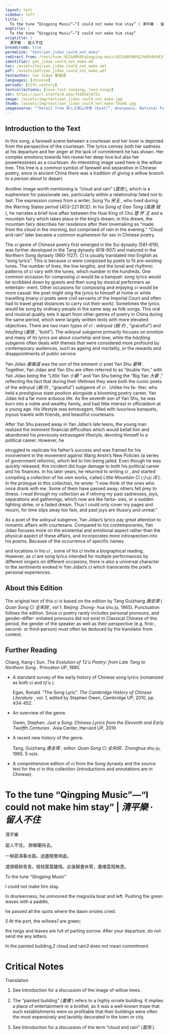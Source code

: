 ```yaml
---
layout: text
sidebar: left
title: |
  To the tune ”Qingping Music”—”I could not make him stay” | 清平樂 · 留人不住
engtitle: |
  To the tune ”Qingping Music”—”I could not make him stay”
origtitle: |
  清平樂 · 留人不住
breadcrumb: true
permalink: "text/yan_jidao_could_not_make"
redirect_from: /text/tune-%E2%80%9Cqingping-music%E2%80%9D%E2%80%94%E2%80%9Ci-could-not-make-him-stay%E2%80%9D
identifier: yan_jidao_could_not_make.md
tei: /assets/tei/yan_jidao_could_not_make.xml
pdf: /assets/pdf/yan_jidao_could_not_make.pdf
textauthor: Yan Jidao 晏幾道
languages: [chinese]
periods: [11th_century]
textcollections: [love-lust-longing, love-songs]
sdr: https://purl.stanford.edu/fk885dj6733
image: /assets/img/text/yan_jidao_could_not_make.jpg
thumb: /assets/img/text/yan_jidao_could_not_make-thumb.jpg
imagesource: "“Detail from 宋人江帆山市卷 (boat)”, Anonymous, National Palace Museum, Accession Number: K2A001004N000000000PAB [Public Domain]"
---
```

<h2>Introduction to the Text</h2>
<p>In this song, a farewell scene between a courtesan and her lover is depicted from the perspective of the courtesan. The lyrics convey both her sadness at his departure and her anger at the lack of commitment he has shown. Her complex emotions towards him reveal her deep love but also her powerlessness as a courtesan. An interesting image used here is the willow tree. This tree is a common symbol of farewell and separation in Chinese poetry, since in ancient China there was a tradition of giving a willow branch to a person about to depart.</p>

<p>Another image worth mentioning is “cloud and rain” (<em>雲雨</em> ), which is a euphemism for passionate sex, particularly within a relationship fated not to last. The expression comes from a writer, Song Yu <em>宋玉</em> , who lived during the Warring States period (453–221 BCE). In his <i> Song of Gao Tang </i> (<em>高唐 赋</em> ), he narrates a brief love affair between the Huai King of Chu <em>楚 怀</em> <em>王</em> and a mountain fairy which takes place in the king’s dream; in this dream, the mountain fairy describes her residence after their lovemaking as “made from the cloud in the morning, but comprised of rain in the evening.” “Cloud and rain” later became a common euphemism for sex in Chinese poetry.</p>

<p>The <i> ci </i> genre of Chinese poetry first emerged in the Sui dynasty (581-619), was further developed in the Tang dynasty (618-907) and matured in the Northern Song dynasty (960-1127). <i> Ci </i> is usually translated into English as “song lyrics”. This is because <i> ci </i> were composed by poets to fit pre-existing tunes. The number of lines, the line lengths, and the tonal and rhythmic patterns of <i> ci </i> vary with the tunes, which number in the hundreds. One common occasion for composing <i> ci </i> would be a banquet: song lyrics would be scribbled down by guests and then sung by musical performers as entertain- ment. Other occasions for composing and enjoying <i> ci </i> would be more casual: the poet might sing the lyrics to himself at home or while travelling (many <i> ci </i> poets were civil servants of the Imperial Court and often had to travel great distances to carry out their work). Sometimes the lyrics would be sung by ordinary people in the same way as folk songs. This oral and musical quality sets it apart from other genres of poetry in China during the same period, which were largely written texts with more elevated objectives. There are two main types of <i> ci</i> : <i> wǎnyuē </i> (<em>婉 约</em> , “graceful”) and <i> háofàng </i> (<em>豪放</em> , “bold”). The <i> wǎnyuē </i> subgenre primarily focuses on emotion and many of its lyrics are about courtship and love, while the <i> háofàng </i> subgenre often deals with themes that were considered more profound by contemporary audiences, such as ageing and mortality, or the rewards and disappointments of public service.</p>

<p>Yan Jidao <em>晏幾道</em> was the son of the eminent <i> ci </i> poet Yan Shu <em>晏殊</em> . Together, Yan Jidao and Yan Shu are often referred to as “double Yan,” with Yan Jidao being the “Little Yan <em>小晏</em> ” and Yan Shu being the “Big Yan <em>大晏</em> ,” reflecting the fact that during their lifetimes they were both the iconic poets of the <i> wǎnyuē </i> (<em>婉 约</em> , “graceful”) subgenre of <i> ci</i> . Unlike his fa- ther, who held a prestigious state position alongside a blooming poetry career, Yan Jidao led a far more arduous life. As the seventh son of Yan Shu, he was born into a noble and wealthy family, and had little interest in officialdom at a young age. His lifestyle was extravagant, filled with luxurious banquets, joyous travels with friends, and beautiful courtesans.</p>

<p>After Yan Shu passed away in Yan Jidao’s late teens, the young man realized the imminent financial difficulties which would befall him and abandoned his previously extravagant lifestyle, devoting himself to a political career. However, he</p>

<p>struggled to replicate his father’s success and was framed for his involvement in the movement against Wang Anshi’s New Policies (a series of government reforms), which led to him being jailed. Even though he was quickly released, this incident did huge damage to both his political career and his finances. In his later years, he returned to writing <i> ci</i> , and started compiling a collection of his own works, called <i> Little Mountain Ci </i> (<em>小山 词</em> ). In the prologue to this collection, he wrote: “I now think of the ones who once drank with me. Some of them have passed away; others fell prey to illness. I read through my collection as if reliving my past sadnesses, joys, separations and gatherings, which now are like fanta- sies, or a sudden lighting strike, or a faded dream. Thus I could only cover my pages and mourn, for time slips away too fast, and past joys are illusory and unreal.”</p>

<p>As a poet of the <i> wǎnyuē </i> subgenre, Yan Jidao’s lyrics pay great attention to romantic affairs with courtesans. Compared to his contemporaries, Yan Jidao focuses more on the existential and emotional aspect rather than the physical aspect of these affairs, and incorporates more introspection into his poems. Because of the occurrence of specific names</p>
<p>and locations in his <i> ci</i> , some of his <i> ci </i> invite a biographical reading. However, as <i> ci </i> are song lyrics intended for multiple performances by different singers on different occasions, there is also a universal character to the sentiments evoked in Yan Jidao’s <i> ci </i> which transcends the poet’s personal experiences.</p>

<h2>About this Edition</h2>
<p>The original text of this <i> ci </i> is based on the edition by Tang Guizhang <em>唐圭璋</em> (<i> Quan Song Ci </i> <em>全宋詞</em> , vol 1. Beijing: Zhong- hua shu ju, 1965). Punctuation follows the edition. Since <i> ci </i> poetry rarely includes personal pronouns, and gender-differ- entiated pronouns did not exist in Classical Chinese of this period, the gender of the speaker as well as their perspective (e.g. first-, second- or third-person) must often be deduced by the translator from context.</p>

<h2>Further Reading</h2>
<p>Chang, Kang-i Sun. <i> The Evolution of Tz’u Poetry: from Late Tang to Northern Sung</i> . Princeton UP, 1980.</p>
<ul id="l1">
<li data-list-text="•">
<p>A standard survey of the early history of Chinese song lyrics (romanized as both <em>ci</em> and <em>tz’u</em> ).</p>
<p>Egan, Ronald. “The Song Lyric”. <i> The Cambridge History of Chinese Literature</i> , vol. 1, edited by Stephen Owen, Cambridge UP, 2010, pp. 434-452.</p>
</li>
<li data-list-text="•">
<p>An overview of the genre.</p>
<p>Owen, Stephen. <i> Just a Song: Chinese Lyrics from the Eleventh and Early Twelfth Centuries</i> . Asia Center, Harvard UP, 2019.</p>
</li>
<li data-list-text="•">
<p>A recent new history of the genre.</p>
<p>Tang, Guizhang <em>唐圭璋</em> , editor. <i> Quan Song Ci </i> <em>全宋詞</em> . Zhonghua shu ju, 1965. 5 vols.</p>
</li>
<li data-list-text="•">
<p>A comprehensive edition of <em>ci</em> from the Song dynasty and the source text for the <em>ci</em> in this collection (introductions and annotations are in Chinese).</p>
</li>
</ul>
<h1>To the tune “Qingping Music”—“I could not make him stay” | <em>清平樂 · 留人不住</em></h1>

<p>清平樂</p>

<p>留人不住。 醉解蘭舟去。</p>
<p>一棹碧濤春水路。過盡曉鶯啼處。</p>

<p>渡頭楊柳青青。枝枝葉葉離情。此後錦書休寄，畫樓雲雨無憑。</p>
<p>To the tune “Qingping Music”</p>

<p>I could not make him stay.</p>
<p>In drunkenness, he unmoored the magnolia boat and left. Pushing the green waves with a paddle,</p>
<p>he passed all the spots where the dawn orioles cried.</p>

<p><em>5</em> At the port, the willows<em>1</em> are green;</p>
<p>the twigs and leaves are full of parting sorrow. After your departure, do not send me any letters.</p>
<p>In the painted building,<em>2</em> cloud and rain<em>3</em> does not mean commitment.</p>

<h1>Critical Notes</h1>

<p>Translation</p>
<ol id="l2">
<li data-list-text="1">
<p>See Introduction for a discussion of the image of willow trees.</p>
</li>
<li data-list-text="2">
<p>The “painted building” (<em>畫樓</em> ) refers to a highly ornate building. It implies a place of entertainment or a brothel, as it was a well-known trope that such establishments were so profitable that their buildings were often the most expensively and lavishly decorated in the town or city.</p>
</li>
<li data-list-text="3">
<p>See Introduction for a discussion of the term “cloud and rain” (<em>雲雨</em> ).</p>
</li>
</ol>
